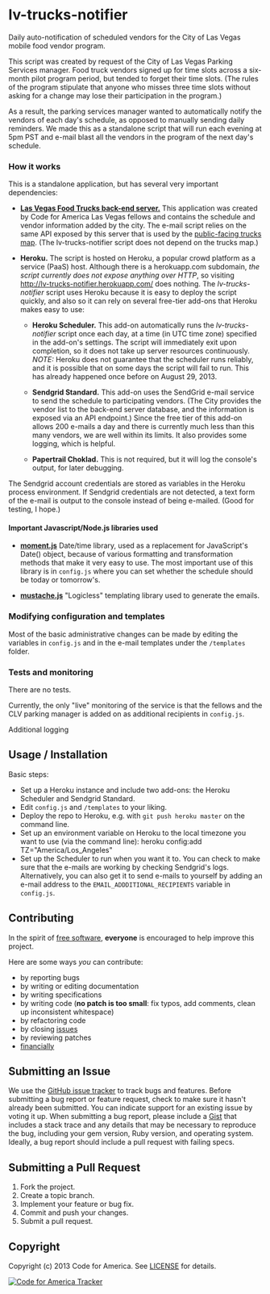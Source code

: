 lv-trucks-notifier
==================

Daily auto-notification of scheduled vendors for the City of Las Vegas mobile food vendor program.

This script was created by request of the City of Las Vegas Parking Services manager. Food truck vendors signed up for time slots across a six-month pilot program period, but tended to forget their time slots. (The rules of the program stipulate that anyone who misses three time slots without asking for a change may lose their participation in the program.)

As a result, the parking services manager wanted to automatically notify the vendors of each day's schedule, as opposed to manually sending daily reminders.  We made this as a standalone script that will run each evening at 5pm PST and e-mail blast all the vendors in the program of the next day's schedule.

### How it works

This is a standalone application, but has several very important dependencies:

* __[Las Vegas Food Trucks back-end server.][lv-trucks-server]__  This application was created by Code for America Las Vegas fellows and contains the schedule and vendor information added by the city.  The e-mail script relies on the same API exposed by this server that is used by the [public-facing trucks map][lv-trucks-map]. (The lv-trucks-notifier script does not depend on the trucks map.)

[lv-trucks-map]: https://github.com/codeforamerica/lv-trucks-map/
[lv-trucks-server]: https://github.com/codeforamerica/food_trucks

* __Heroku.__  The script is hosted on Heroku, a popular crowd platform as a service (PaaS) host. Although there is a herokuapp.com subdomain, _the script currently does not expose anything over HTTP_, so visiting http://lv-trucks-notifier.herokuapp.com/ does nothing. The _lv-trucks-notifier_ script uses Heroku because it is easy to deploy the script quickly, and also so it can rely on several free-tier add-ons that Heroku makes easy to use:

    * __Heroku Scheduler.__ This add-on automatically runs the _lv-trucks-notifier_ script once each day, at a time (in UTC time zone) specified in the add-on's settings. The script will immediately exit upon completion, so it does not take up server resources continuously. _NOTE:_ Heroku does not guarantee that the scheduler runs reliably, and it is possible that on some days the script will fail to run. This has already happened once before on August 29, 2013.

    * __Sendgrid Standard.__ This add-on uses the SendGrid e-mail service to send the schedule to participating vendors. (The City provides the vendor list to the back-end server database, and the information is exposed via an API endpoint.) Since the free tier of this add-on allows 200 e-mails a day and there is currently much less than this many vendors, we are well within its limits. It also provides some logging, which is helpful.

    * __Papertrail Choklad.__ This is not required, but it will log the console's output, for later debugging.

The Sendgrid account credentials are stored as variables in the Heroku process environment. If Sendgrid credentials are not detected, a text form of the e-mail is output to the console instead of being e-mailed. (Good for testing, I hope.)


#### Important Javascript/Node.js libraries used

* __[moment.js](http://momentjs.com/)__ Date/time library, used as a replacement for JavaScript's Date() object, because of various formatting and transformation methods that make it very easy to use. The most important use of this library is in ```config.js``` where you can set whether the schedule should be today or tomorrow's.

* __[mustache.js](http://mustache.github.io/)__ "Logicless" templating library used to generate the emails.


### Modifying configuration and templates

Most of the basic administrative changes can be made by editing the variables in ```config.js``` and in the e-mail templates under the ```/templates``` folder.


### Tests and monitoring

There are no tests.

Currently, the only "live" monitoring of the service is that the fellows and the CLV parking manager is added on as additional recipients in ```config.js```.

Additional logging


## Usage / Installation

Basic steps:

* Set up a Heroku instance and include two add-ons: the Heroku Scheduler and Sendgrid Standard.
* Edit ```config.js``` and ```/templates``` to your liking.
* Deploy the repo to Heroku, e.g. with ```git push heroku master``` on the command line.
* Set up an environment variable on Heroku to the local timezone you want to use (via the command line):
    heroku config:add TZ="America/Los_Angeles"
* Set up the Scheduler to run when you want it to. You can check to make sure that the e-mails are working by checking Sendgrid's logs. Alternatively, you can also get it to send e-mails to yourself by adding an e-mail address to the ```EMAIL_ADDDITIONAL_RECIPIENTS``` variable in ```config.js```.

## Contributing
In the spirit of [free software][free-sw], **everyone** is encouraged to help
improve this project.

[free-sw]: http://www.fsf.org/licensing/essays/free-sw.html

Here are some ways *you* can contribute:

* by reporting bugs
* by writing or editing documentation
* by writing specifications
* by writing code (**no patch is too small**: fix typos, add comments, clean up inconsistent whitespace)
* by refactoring code
* by closing [issues][]
* by reviewing patches
* [financially][]

[issues]: https://github.com/codeforamerica/lv-trucks-map/issues
[financially]: https://secure.codeforamerica.org/page/contribute

## Submitting an Issue
We use the [GitHub issue tracker][issues] to track bugs and features. Before submitting a bug report or feature request, check to make sure it hasn't already been submitted. You can indicate support for an existing issue by voting it up. When submitting a bug report, please include a [Gist][] that includes a stack trace and any details that may be necessary to reproduce the bug, including your gem version, Ruby version, and operating system. Ideally, a bug report should include a pull request with failing specs.

[gist]: https://gist.github.com/

## Submitting a Pull Request
1. Fork the project.
2. Create a topic branch.
3. Implement your feature or bug fix.
4. Commit and push your changes.
5. Submit a pull request.

## Copyright
Copyright (c) 2013 Code for America. See [LICENSE][] for details.

[![Code for America Tracker](http://stats.codeforamerica.org/codeforamerica/lv-trucks-map.png)][tracker]

[tracker]: http://stats.codeforamerica.org/projects/lv-trucks-notifier
[LICENSE]: https://github.com/codeforamerica/lv-trucks-notifier/blob/master/LICENSE
